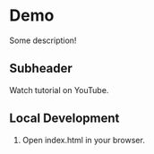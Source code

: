 # Demo

Some description!

## Subheader

 Watch tutorial on YouTube.

 ## Local Development

 1. Open index.html in your browser.